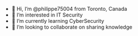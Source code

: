- 👋 Hi, I’m @philippe75004 from Toronto, Canada
- 👀 I’m interested in IT Security
- 🌱 I’m currently learning CyberSecurity
- 💞️ I’m looking to collaborate on sharing knowledge

<!---
philippe75004/philippe75004 is a ✨ special ✨ repository because its `README.md` (this file) appears on your GitHub profile.
You can click the Preview link to take a look at your changes.
--->
